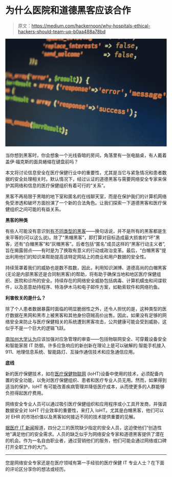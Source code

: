 # 为什么医院和道德黑客应该合作

> 原文：<https://medium.com/hackernoon/why-hospitals-ethical-hackers-should-team-up-b0aa488a78bd>

![](img/ec7021b211e4182635c600c7c9e4e81a.png)

当你想到黑客时，你会想象一个光线昏暗的房间，角落里有一张电脑桌，有人戴着盖伊·福克斯的面具蜷缩在键盘前吗？

本文将讨论信息安全在医疗保健行业中的重要性，尤其是当它与紧急情况和患者数据的安全处理相关时。默认情况下，经过认证的道德黑客与需要网络安全专家来保护其网络和信息的医疗保健组织有着可行的“关系”。

黑客不再局限于黑暗的地下室和匿名的在线聊天室，而是在保护我们的计算机网络免受渗透和破坏方面扮演了一个新的合法角色。让我们探索一下道德黑客和医疗保健组织之间可能的有益关系。

**黑客的种类**

有些人可能没有意识到[有不同类型的黑客](https://www.ontrack.com/blog/2016/09/07/hacking-part-1/)——换句话说，并不是所有的黑客都是生来平等的(可以这么说)。除了“黑帽黑客”，即打算对目标造成最大损害的“坏”黑客，还有“白帽黑客”和“灰帽黑客”。后者包括“匿名”成员这样的“黑客行动主义者”,旨在揭露弱点——有时是为了换取有意义的行动或政治变革。最后，“白帽黑客”提出利用他们的知识来帮助提高该特定网站上的商业和用户数据的安全性。

持续笼罩着我们的威胁也是数不胜数，因此，利用知识渊博、道德高尚的白帽黑客(无论是内部黑客还是合同制黑客)的帮助，将有助于确保当地和地区医疗保健组织、医院和诊所的安全。持续存在的网络安全威胁包括病毒、计算机蠕虫和间谍软件，以及恶意劫持程序、特洛伊木马和电子邮件方案，如勒索软件和网络钓鱼。

**利害攸关的是什么？**

除了个人患者数据暴露时面临的明显脆弱性之外，还令人担忧的是，这种类型的医疗数据在黑网和黑市上被黑客和其他身份窃贼高价出售。因此，如果没有足够的网络安全来防止与医疗保健相关的系统遭到黑客攻击，公共健康可能会受到威胁，这似乎不是一个巨大的逻辑飞跃。

[南加州大学认为](https://mphdegree.usc.edu/resources/articles/new-innovations-in-emergency-response/)应该加强对应急管理的审查——包括物联网安全、可穿戴设备安全和智能家居 IT 防御。许多应急响应的新创新在理论上是可以破解的:智能手机接入 911、地理信息系统、智能路灯、互操作通信技术和应急通信应用。

**底线**

新的医疗保健技术，如在[医疗保健物联网](https://hackernoon.com/the-role-of-internet-of-things-in-the-healthcare-industry-759b2a1abe5) (IoHT)设备中使用的技术，必须配备内置的安全功能，以免对医疗保健组织、患者和医疗专业人员无用。然而，如果得到适当的保护，IoHT 有可能改善疾病管理并降低医疗成本，从而使更多的人群能够负担得起医疗费用。

网络安全专业人员可以通过吸引医疗保健组织和应用程序或小工具开发商，并强调数据安全对 IoHT 行业效率的重要性，来打入 IoHT。尤其是白帽黑客，他们可以对 EHR 的市场价值以及黑客如何接近不同的技术提供重要的见解。

[据医疗 IT 新闻](http://www.healthcareitnews.com/news/hhs-task-force-says-healthcare-cybersecurity-critical-condition)报道，四分之三的医院缺少指定的安全人员，这迫使他们“创造性地”满足他们的安全需求。人员的缺乏似乎为网络安全专家和道德黑客提供了潜在的机会。作为一名自由职业者，通过营销他们的服务，他们可能会通过网络或口碑打开全职工作的大门。

*** * ***

您是网络安全专家还是在医疗领域有第一手经验的医疗保健 IT 专业人士？在下面的评论区分享你的想法或经历。